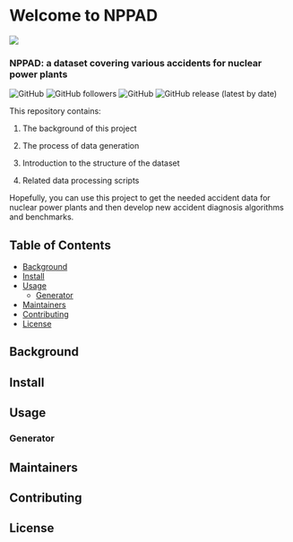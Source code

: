 # Welcome to NPPAD

![](https://github.com/qiben-jy/NuclearPowerPlantAccidentData/blob/003457a05ad2cafccb6345051ace6a86c1ac8be1/LOGO.png)
### NPPAD: a dataset covering various accidents for nuclear power plants

![GitHub](https://img.shields.io/github/languages/count/qiben-jy/NuclearPowerPlantAccidentData)
![GitHub followers](https://img.shields.io/github/followers/qiben-jy?style=social)
![GitHub](https://img.shields.io/github/watchers/qiben-jy/NuclearPowerPlantAccidentData?style=social)
![GitHub release (latest by date)](https://img.shields.io/github/v/release/qiben-jy/NuclearPowerPlantAccidentData)

This repository contains:

1. The background of this project

2. The process of data generation

3. Introduction to the structure of the dataset

4. Related data processing scripts

Hopefully, you can use this project to get the needed accident data for nuclear power plants and then develop new accident diagnosis algorithms and benchmarks.

## Table of Contents

- [Background](#Background)
- [Install](#Install)
- [Usage](#Usage)
  - [Generator](#Generator)
- [Maintainers](#Maintainers)
- [Contributing](#Contributing)
- [License](#License)

## Background

## Install

## Usage

### Generator

## Maintainers

## Contributing

## License
